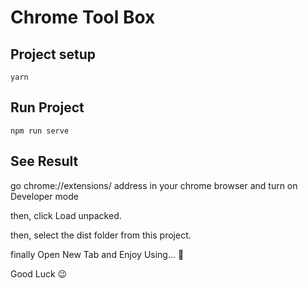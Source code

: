 # Chrome Tool Box

## Project setup
```
yarn
```

## Run  Project
```
npm run serve
```

## See Result
go chrome://extensions/ address in your chrome browser and turn on Developer mode

then, click Load unpacked.

then, select the dist folder from this project.

finally Open New Tab and Enjoy Using... 🍺

Good Luck 😉
